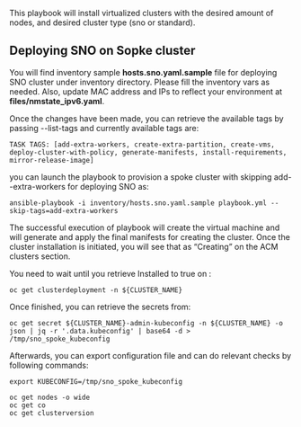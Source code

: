 This playbook will install virtualized clusters with the desired amount of nodes, and desired cluster type (sno or standard).

## Deploying SNO on Sopke cluster 

You will find inventory sample **hosts.sno.yaml.sample** file for deploying SNO cluster under inventory directory.
Please fill the inventory vars as needed. Also, update MAC address and IPs to reflect your environment at **files/nmstate_ipv6.yaml**.

Once the changes have been made, you can retrieve the available tags by passing --list-tags and currently available tags are:

    TASK TAGS: [add-extra-workers, create-extra-partition, create-vms, deploy-cluster-with-policy, generate-manifests, install-requirements, mirror-release-image]

you can launch the playbook to provision a spoke cluster with skipping add--extra-workers for deploying SNO as:

    ansible-playbook -i inventory/hosts.sno.yaml.sample playbook.yml --skip-tags=add-extra-workers

The successful execution of playbook will create the virtual machine and will generate and apply the final manifests for creating the cluster. Once the cluster installation is initiated, you will see that as “Creating” on the ACM clusters section.

You need to wait until you retrieve Installed to true on :

    oc get clusterdeployment -n ${CLUSTER_NAME}

Once finished, you can retrieve the secrets from:

    oc get secret ${CLUSTER_NAME}-admin-kubeconfig -n ${CLUSTER_NAME} -o json | jq -r '.data.kubeconfig' | base64 -d > /tmp/sno_spoke_kubeconfig

Afterwards, you can export configuration file and can do relevant checks by following commands:

    export KUBECONFIG=/tmp/sno_spoke_kubeconfig

    oc get nodes -o wide
    oc get co
    oc get clusterversion


